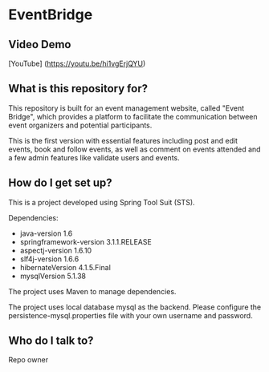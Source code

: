 # EventBridge

## Video Demo

[YouTube] (https://youtu.be/hi1vgErjQYU)

## What is this repository for?

This repository is built for an event management website, called "Event Bridge", which provides a platform to facilitate the communication between event organizers and potential participants.

This is the first version with essential features including post and edit events, book and follow events, as well as comment on events attended and a few admin features like validate users and events.

## How do I get set up?

This is a project developed using Spring Tool Suit (STS). 

Dependencies:
* java-version 1.6
* springframework-version 3.1.1.RELEASE
* aspectj-version 1.6.10
* slf4j-version 1.6.6
* hibernateVersion 4.1.5.Final
* mysqlVersion 5.1.38

The project uses Maven to manage dependencies.

The project uses local database mysql as the backend. Please configure the persistence-mysql.properties file with your own username and password.

## Who do I talk to?

Repo owner

